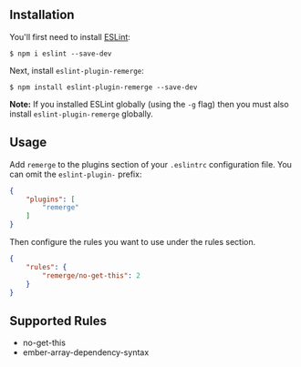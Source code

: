 ## Installation

You'll first need to install [ESLint](http://eslint.org):

```
$ npm i eslint --save-dev
```

Next, install `eslint-plugin-remerge`:

```
$ npm install eslint-plugin-remerge --save-dev
```

**Note:** If you installed ESLint globally (using the `-g` flag) then you must also install `eslint-plugin-remerge` globally.

## Usage

Add `remerge` to the plugins section of your `.eslintrc` configuration file. You can omit the `eslint-plugin-` prefix:

```json
{
    "plugins": [
        "remerge"
    ]
}
```

Then configure the rules you want to use under the rules section.

```json
{
    "rules": {
        "remerge/no-get-this": 2
    }
}
```

## Supported Rules

* no-get-this
* ember-array-dependency-syntax





